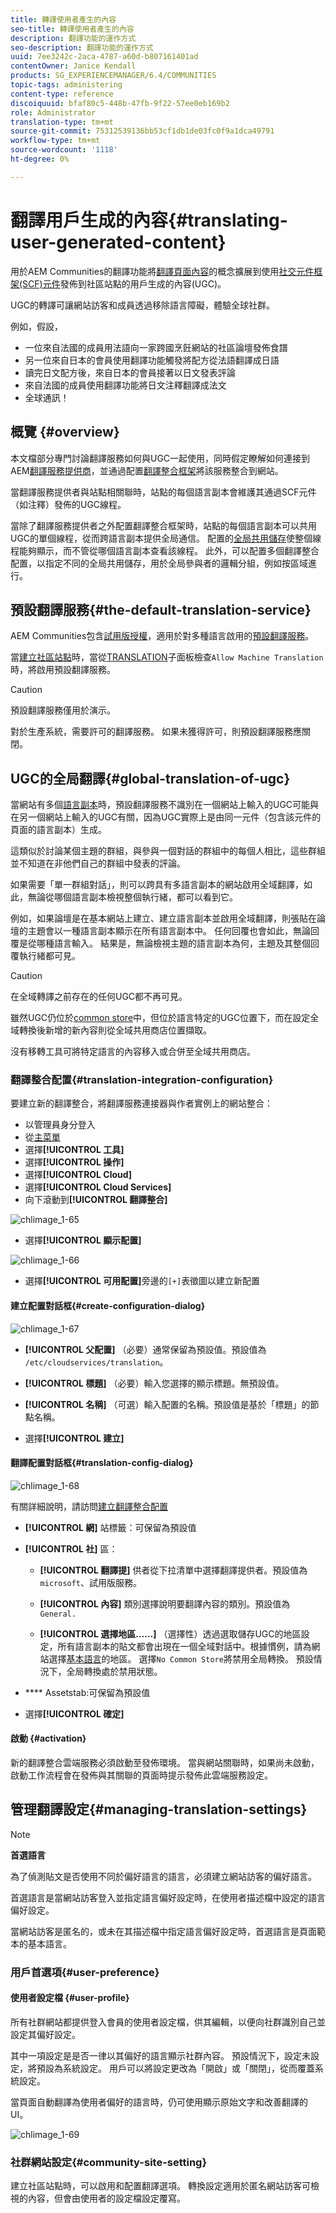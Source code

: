 ```yaml
---
title: 轉譯使用者產生的內容
seo-title: 轉譯使用者產生的內容
description: 翻譯功能的運作方式
seo-description: 翻譯功能的運作方式
uuid: 7ee3242c-2aca-4787-a60d-b807161401ad
contentOwner: Janice Kendall
products: SG_EXPERIENCEMANAGER/6.4/COMMUNITIES
topic-tags: administering
content-type: reference
discoiquuid: bfaf80c5-448b-47fb-9f22-57ee0eb169b2
role: Administrator
translation-type: tm+mt
source-git-commit: 75312539136bb53cf1db1de03fc0f9a1dca49791
workflow-type: tm+mt
source-wordcount: '1118'
ht-degree: 0%

---
```



# 翻譯用戶生成的內容{#translating-user-generated-content}

用於AEM Communities的翻譯功能將[翻譯頁面內容](../../help/sites-administering/translation.md)的概念擴展到使用[社交元件框架(SCF)元件](scf.md)發佈到社區站點的用戶生成的內容(UGC)。

UGC的轉譯可讓網站訪客和成員透過移除語言障礙，體驗全球社群。

例如，假設，

* 一位來自法國的成員用法語向一家跨國烹飪網站的社區論壇發佈食譜
* 另一位來自日本的會員使用翻譯功能觸發將配方從法語翻譯成日語
* 讀完日文配方後，來自日本的會員接著以日文發表評論
* 來自法國的成員使用翻譯功能將日文注釋翻譯成法文
* 全球通訊！

## 概覽 {#overview}

本文檔部分專門討論翻譯服務如何與UGC一起使用，同時假定瞭解如何連接到AEM[翻譯服務提供商](../../help/sites-administering/translation.md#connectingtoatranslationserviceprovider)，並通過配置[翻譯整合框架](../../help/sites-administering/tc-tic.md)將該服務整合到網站。

當翻譯服務提供者與站點相關聯時，站點的每個語言副本會維護其通過SCF元件（如注釋）發佈的UGC線程。

當除了翻譯服務提供者之外配置翻譯整合框架時，站點的每個語言副本可以共用UGC的單個線程，從而跨語言副本提供全局通信。 配置的[全局共用儲存](#global-translation-of-ugc)使整個線程能夠顯示，而不管從哪個語言副本查看該線程。 此外，可以配置多個翻譯整合配置，以指定不同的全局共用儲存，用於全局參與者的邏輯分組，例如按區域進行。

## 預設翻譯服務{#the-default-translation-service}

AEM Communities包含[試用版授權](../../help/sites-administering/tc-msconf.md#microsoft-translator-trial-license)，適用於對多種語言啟用的[預設翻譯服務](../../help/sites-administering/tc-msconf.md)。

當[建立社區站點](sites-console.md)時，當從[TRANSLATION](sites-console.md#translation)子面板檢查`Allow Machine Translation`時，將啟用預設翻譯服務。

>[!CAUTION]
>
>預設翻譯服務僅用於演示。
>
>對於生產系統，需要許可的翻譯服務。 如果未獲得許可，則預設翻譯服務應關閉[](../../help/sites-administering/tc-msconf.md#microsoft-translator-trial-license-geometrixx-outdoors)。

## UGC的全局翻譯{#global-translation-of-ugc}

當網站有多個[語言副本](../../help/sites-administering/tc-prep.md)時，預設翻譯服務不識別在一個網站上輸入的UGC可能與在另一個網站上輸入的UGC有關，因為UGC實際上是由同一元件（包含該元件的頁面的語言副本）生成。

這類似於討論某個主題的群組，與參與一個對話的群組中的每個人相比，這些群組並不知道在非他們自己的群組中發表的評論。

如果需要「單一群組對話」，則可以跨具有多語言副本的網站啟用全域翻譯，如此，無論從哪個語言副本檢視整個執行緒，都可以看到它。

例如，如果論壇是在基本網站上建立、建立語言副本並啟用全域翻譯，則張貼在論壇的主題會以一種語言副本顯示在所有語言副本中。 任何回覆也會如此，無論回覆是從哪種語言輸入。 結果是，無論檢視主題的語言副本為何，主題及其整個回覆執行緒都可見。

>[!CAUTION]
>
>在全域轉譯之前存在的任何UGC都不再可見。
>
>雖然UGC仍位於[common store](working-with-srp.md)中，但位於語言特定的UGC位置下，而在設定全域轉換後新增的新內容則從全域共用商店位置擷取。
>
>沒有移轉工具可將特定語言的內容移入或合併至全域共用商店。

### 翻譯整合配置{#translation-integration-configuration}

要建立新的翻譯整合，將翻譯服務連接器與作者實例上的網站整合：

* 以管理員身分登入
* 從[主菜單](http://localhost:4502/)
* 選擇&#x200B;**[!UICONTROL 工具]**
* 選擇&#x200B;**[!UICONTROL 操作]**
* 選擇&#x200B;**[!UICONTROL Cloud]**
* 選擇&#x200B;**[!UICONTROL Cloud Services]**
* 向下滾動到&#x200B;**[!UICONTROL 翻譯整合]**

![chlimage_1-65](assets/chlimage_1-65.png)

* 選擇&#x200B;**[!UICONTROL 顯示配置]**

![chlimage_1-66](assets/chlimage_1-66.png)

* 選擇&#x200B;**[!UICONTROL 可用配置]**&#x200B;旁邊的`[+]`表徵圖以建立新配置

#### 建立配置對話框{#create-configuration-dialog}

![chlimage_1-67](assets/chlimage_1-67.png)

* **[!UICONTROL 父配置]**
（必要）通常保留為預設值。預設值為 
`/etc/cloudservices/translation`。

* **[!UICONTROL 標題]**
（必要）輸入您選擇的顯示標題。無預設值。

* **[!UICONTROL 名稱]**
（可選）輸入配置的名稱。預設值是基於「標題」的節點名稱。

* 選擇&#x200B;**[!UICONTROL 建立]**

#### 翻譯配置對話框{#translation-config-dialog}

![chlimage_1-68](assets/chlimage_1-68.png)

有關詳細說明，請訪問[建立翻譯整合配置](../../help/sites-administering/tc-tic.md#creating-a-translation-integration-configuration)

* **[!UICONTROL 網]** 站標籤：可保留為預設值
* **[!UICONTROL 社]** 區：
   * **[!UICONTROL 翻譯提]**
供者從下拉清單中選擇翻譯提供者。預設值為 
`microsoft`、試用版服務。

   * **[!UICONTROL 內容]**
類別選擇說明要翻譯內容的類別。預設值為 
`General.`

   * **[!UICONTROL 選擇地區……]**
（選擇性）透過選取儲存UGC的地區設定，所有語言副本的貼文都會出現在一個全域對話中。根據慣例，請為網站選擇[基本語言](sites-console.md#translation)的地區。 選擇`No Common Store`將禁用全局轉換。 預設情況下，全局轉換處於禁用狀態。

* **** Assetstab:可保留為預設值
* 選擇&#x200B;**[!UICONTROL 確定]**

#### 啟動 {#activation}

新的翻譯整合雲端服務必須啟動至發佈環境。 當與網站關聯時，如果尚未啟動，啟動工作流程會在發佈與其關聯的頁面時提示發佈此雲端服務設定。

## 管理翻譯設定{#managing-translation-settings}

>[!NOTE]
>
>**首選語言**
>
>為了偵測貼文是否使用不同於偏好語言的語言，必須建立網站訪客的偏好語言。
>
>首選語言是當網站訪客登入並指定語言偏好設定時，在使用者描述檔中設定的語言偏好設定。
>
>當網站訪客是匿名的，或未在其描述檔中指定語言偏好設定時，首選語言是頁面範本的基本語言。

### 用戶首選項{#user-preference}

#### 使用者設定檔 {#user-profile}

所有社群網站都提供登入會員的使用者設定檔，供其編輯，以便向社群識別自己並設定其偏好設定。

其中一項設定是是否一律以其偏好的語言顯示社群內容。 預設情況下，設定未設定，將預設為系統設定。 用戶可以將設定更改為「開啟」或「關閉」，從而覆蓋系統設定。

當頁面自動翻譯為使用者偏好的語言時，仍可使用顯示原始文字和改善翻譯的UI。

![chlimage_1-69](assets/chlimage_1-69.png)

### 社群網站設定{#community-site-setting}

建立社區站點時，可以啟用和配置翻譯選項。 轉換設定適用於匿名網站訪客可檢視的內容，但會由使用者的設定檔設定覆寫。
